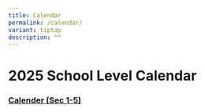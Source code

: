```yaml
---
title: Calendar
permalink: /calendar/
variant: tiptap
description: ""
---
```

<h1>2025 School Level Calendar </h1>
<h3><strong><a href="https://sites.google.com/moe.edu.sg/skss-student-ict/calendar?authuser=0" rel="noopener noreferrer nofollow" target="_blank"><u>Calender (Sec 1-5)</u></a></strong></h3>
<p></p>